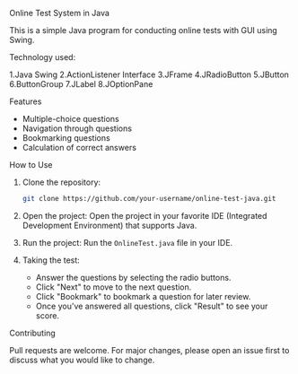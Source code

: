 Online Test System in Java

This is a simple Java program for conducting online tests with GUI using Swing.

Technology used:

1.Java Swing
2.ActionListener Interface
3.JFrame
4.JRadioButton
5.JButton
6.ButtonGroup
7.JLabel
8.JOptionPane

Features

- Multiple-choice questions
- Navigation through questions
- Bookmarking questions
- Calculation of correct answers

How to Use

1. Clone the repository:
   ```sh
   git clone https://github.com/your-username/online-test-java.git
   ```

2. Open the project:
   Open the project in your favorite IDE (Integrated Development Environment) that supports Java.

3. Run the project:
   Run the `OnlineTest.java` file in your IDE.

4. Taking the test:
   - Answer the questions by selecting the radio buttons.
   - Click "Next" to move to the next question.
   - Click "Bookmark" to bookmark a question for later review.
   - Once you've answered all questions, click "Result" to see your score.

Contributing

Pull requests are welcome. For major changes, please open an issue first to discuss what you would like to change.
